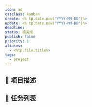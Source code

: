 ```yaml
---
icon: ad
cssclass: kanban
create: <% tp.date.now("YYYY-MM-DD")%>
update: <% tp.date.now("YYYY-MM-DD")%>
deadline:
status: 待完成
publish: false
priority: 1
aliases:
  - <%tp.file.title%>
tags:
  - project
---
```


## 📄 项目描述



## 📅 任务列表




